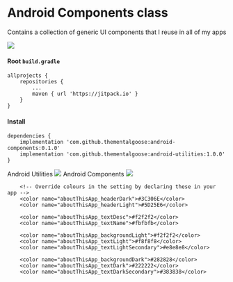 # Android Components class

Contains a collection of generic UI components that I reuse in all of my apps

[![](https://jitpack.io/v/thementalgoose/android-utilities.svg)](https://jitpack.io/#thementalgoose/android-components)

#### Root `build.gradle`

```
allprojects {
	repositories {
		...
		maven { url 'https://jitpack.io' }
	}
}
```

#### Install

```
dependencies {
    implementation 'com.github.thementalgoose:android-components:0.1.0'
    implementation 'com.github.thementalgoose:android-utilities:1.0.0'
}
```

Android Utilities [![](https://jitpack.io/v/thementalgoose/android-utilities.svg)](https://jitpack.io/#thementalgoose/android-utilities)
Android Components [![](https://jitpack.io/v/thementalgoose/android-components.svg)](https://jitpack.io/#thementalgoose/android-components)


```
    <!-- Override colours in the setting by declaring these in your app -->
    <color name="aboutThisApp_headerDark">#3C306E</color>
    <color name="aboutThisApp_headerLight">#5D25E6</color>

    <color name="aboutThisApp_textDesc">#f2f2f2</color>
    <color name="aboutThisApp_textName">#fbfbfb</color>

    <color name="aboutThisApp_backgroundLight">#f2f2f2</color>
    <color name="aboutThisApp_textLight">#f8f8f8</color>
    <color name="aboutThisApp_textLightSecondary">#e8e8e8</color>

    <color name="aboutThisApp_backgroundDark">#282828</color>
    <color name="aboutThisApp_textDark">#222222</color>
    <color name="aboutThisApp_textDarkSecondary">#383838</color>
```
